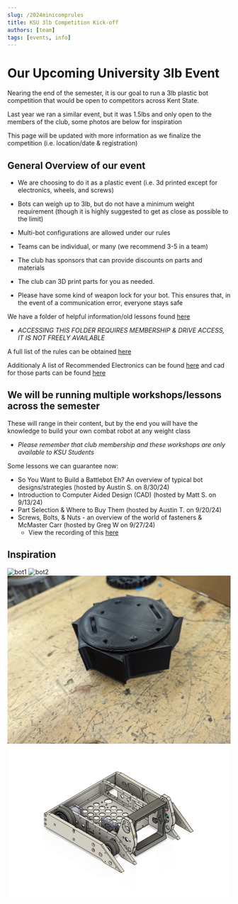 ```yaml
---
slug: /2024minicomprules
title: KSU 3lb Competition Kick-off
authors: [team]
tags: [events, info]
---
```


# Our Upcoming University 3lb Event

Nearing the end of the semester, it is our goal to run a 3lb plastic bot competition that would be open to competitors across Kent State.

Last year we ran a similar event, but it was 1.5lbs and only open to the members of the club, some photos are below for inspiration

This page will be updated with more information as we finalize the competition (i.e. location/date & registration)

## General Overview of our event

- We are choosing to do it as a plastic event (i.e. 3d printed except for electronics, wheels, and screws)

- Bots can weigh up to 3lb, but do not have a minimum weight requirement (though it is highly suggested to get as close as possible to the limit)

- Multi-bot configurations are allowed under our rules

- Teams can be individual, or many (we recommend 3-5 in a team)

- The club has sponsors that can provide discounts on parts and materials 

- The club can 3D print parts for you as needed.

- Please have some kind of weapon lock for your bot. This ensures that, in the event of a communication error, everyone stays safe

We have a folder of helpful information/old lessons found [here](https://drive.google.com/drive/folders/1ebc5MY6dbQmRFjbNA_wpyhYNz7n5XImD?usp=drive_link)
- *ACCESSING THIS FOLDER REQUIRES MEMBERSHIP & DRIVE ACCESS, IT IS NOT FREELY AVAILABLE*

A full list of the rules can be obtained [here](img/2024%20KSU%20CR%203lb%20Rules.pdf)

Additionaly A list of Recommended Electronics can be found [here](img/Electronics%20List.pdf) and cad for those parts can be found [here](https://www.dropbox.com/scl/fo/eq87h8ju08gi0egknc1o1/AElSc1jD1-81-fzb0Fyq3EI?rlkey=zu3sqm216sd13b4qrirwo8x58&st=lj7mf2ow&dl=0)

## We will be running multiple workshops/lessons across the semester

These will range in their content, but by the end you will have the knowledge to build your own combat robot at any weight class

- *Please remember that club membership and these workshops are only available to KSU Students*

Some lessons we can guarantee now:
- So You Want to Build a Battlebot Eh? An overview of typical bot designs/strategies (hosted by Austin S. on 8/30/24)
- Introduction to Computer Aided Design (CAD) (hosted by Matt S. on 9/13/24)
- Part Selection & Where to Buy Them (hosted by Austin T. on 9/20/24)
- Screws, Bolts, & Nuts - an overview of the world of fasteners & McMaster Carr (hosted by Greg W on 9/27/24)
    - View the recording of this [here](https://photos.app.goo.gl/mim66kuX7hSjE2Ng6)

## Inspiration
![bot1](img/bot1.JPG)
![bot2](img/bot2.JPG)
![bot3](img/bot3.jpg)
![bot4](img/bot4.jpg)
